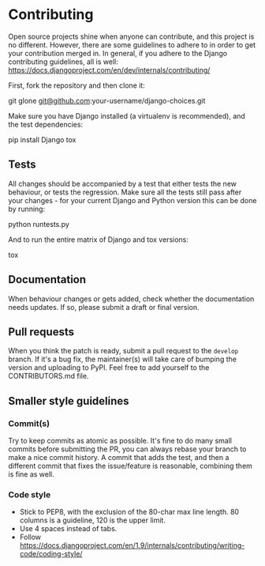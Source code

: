 # Contributing

Open source projects shine when anyone can contribute, and this project is no different. However, there are some guidelines
to adhere to in order to get your contribution merged in. In general, if you adhere to the Django contributing
guidelines, all is well: https://docs.djangoproject.com/en/dev/internals/contributing/

First, fork the repository and then clone it:

  git glone git@github.com:your-username/django-choices.git

Make sure you have Django installed (a virtualenv is recommended), and the test dependencies:

  pip install Django tox

## Tests

All changes should be accompanied by a test that either tests the new behaviour, or tests the regression.
Make sure all the tests still pass after your changes - for your current Django and Python version this
can be done by running:

  python runtests.py

And to run the entire matrix of Django and tox versions:

  tox

## Documentation

When behaviour changes or gets added, check whether the documentation needs updates. If so, please
submit a draft or final version.

## Pull requests

When you think the patch is ready, submit a pull request to the `develop` branch. If it's a bug fix,
the maintainer(s) will take care of bumping the version and uploading to PyPI. Feel free to add
yourself to the CONTRIBUTORS.md file.

## Smaller style guidelines

### Commit(s)

Try to keep commits as atomic as possible. It's fine to do many small commits before submitting the PR,
you can always rebase your branch to make a nice commit history. A commit that adds the test, and
then a different commit that fixes the issue/feature is reasonable, combining them is fine as well.

### Code style

* Stick to PEP8, with the exclusion of the 80-char max line length. 80 columns is a guideline, 120 is the
  upper limit.
* Use 4 spaces instead of tabs.
* Follow https://docs.djangoproject.com/en/1.9/internals/contributing/writing-code/coding-style/
